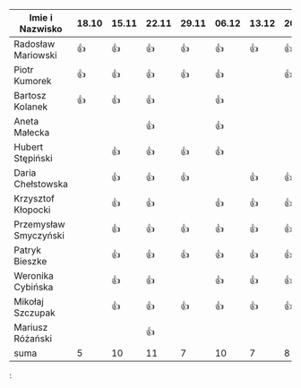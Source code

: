 Imie i Nazwisko  | 18.10 | 15.11 |22.11| 29.11 | 06.12 | 13.12 | 20.12 | 10.01 | 17.01 | 24.01 | 31.01 | 21.02 | 01.03 | 07.03 | 14.03 |  21.03 | 28.03 |
---------------- | ----- | ----- |-----| ----- | ----- | ----- | ----- | ----- | ----- | ----- | ----- | ----- | ----- | ----- | ----- | ----- | ----- |
Radosław Mariowski | :+1: | :+1: |:+1:| :+1:| :+1: | :+1: | :+1: | :+1: | :+1: | | :+1: | :+1: | |  :+1: |  :+1: |  :+1: | :+1: |
Piotr Kumorek	 | :+1:	| :+1: | :+1: | :+1: | :+1: | | :+1: | :+1: |:+1: | :+1: | :+1: | :+1: | :+1: |  :+1: | :+1: | |
Bartosz Kolanek	 | :+1:	| :+1: |:+1:| | :+1: | | |:+1: | :+1:| | :+1: |:+1: |:+1: | |:+1: ||:+1:|
Aneta Małecka	 | 	|  |:+1:| | :+1: | | | :+1:| | | :+1: |:+1: |:+1: | || :+1| |:+1:|
Hubert Stępiński |      |:+1:| :+1:|:+1:|:+1:  | | | :+1:| :+1:|:+1:|:+1: |:+1:| |:+1: | :+1: |:+1: |:+1:|
Daria Chełstowska |        | :+1: |:+1:| :+1: | | :+1: | :+1: | | | | | :+1:| | | | :+1: | :+1: |
Krzysztof Kłopocki |      | :+1: | :+1: | | :+1: | :+1: | :+1: | :+1: | :+1:| | :+1: | :+1: | :+1: | :+1: | :+1: | :+1: |:+1:|
Przemysław Smyczyński |      | :+1: |:+1:| :+1: | :+1: | :+1: | :+1: | :+1: | :+1: | :+1: | | :+1: | :+1: | :+1: | :+1: | :+1: | :+1: |
Patryk Bieszke |      | :+1: |:+1:| :+1: | :+1: | :+1: | :+1: | :+1: | :+1: | | |:+1: | :+1: | :+1: | :+1: | :+1: |
Weronika Cybińska |     | :+1: | :+1: | | :+1: | :+1: | :+1: | :+1: | :+1: | | :+1: | :+1: | :+1: | :+1: | | :+1: | :+1: | :+1:|
Mikołaj Szczupak  |     | :+1: | :+1: | :+1: | :+1: | :+1: | :+1: | :+1: | :+1: | | :+1: | :+1: | :+1: | :+1: | :+1: | :+1: |
Mariusz Różański |     |      | :+1: |  | | | | | | | :+1: | :+1: | | | :+1: | :+1: |
suma             | 5   | 10 | 11 | 7 | 10 | 7 | 8 | | | | | | | |
 :
